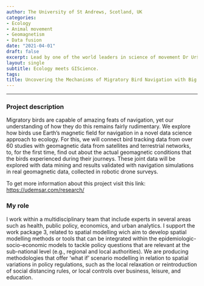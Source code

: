 ```yaml
---
author: The University of St Andrews, Scotland, UK
categories:
- Ecology
- Animal movement
- Geomagnetism
- Data fusion
date: "2021-04-01"
draft: false
excerpt: Lead by one of the world leaders in science of movement Dr Urška Demšar, I supported the developing of a novel data fusion method to join remote sensing data from the European space Agency mission (Swarm) with animal movement trajectories. This exciting and multidisciplinary project that meets ecology and GISience to study how birds in particular long distance migrants use Earth’s magnetic field for navigation.
layout: single
subtitle: Ecology meets GIScience.
tags:
title: Uncovering the Mechanisms of Migratory Bird Navigation with Big Data Analytics.
---
```


---

### Project description 

Migratory birds are capable of amazing feats of navigation, yet our understanding of how they do this remains fairly rudimentary. We explore how birds use Earth’s magnetic field for navigation in a novel data science approach to ecology. For this, we will connect bird tracking data from over 60 studies with geomagnetic data from satellites and terrestrial networks, to, for the first time, find out about the actual geomagnetic conditions that the birds experienced during their journeys. These joint data will be explored with data mining and results validated with navigation simulations in real geomagnetic data, collected in robotic drone surveys.

To get more information about this project visit this link:  https://udemsar.com/research/

### My role

I work within a multidisciplinary team that include experts in several areas such as health, public policy, economics, and urban analytics. I support the work package 3, related to spatial modelling wich aim to develop spatial modelling methods or tools that can be integrated within the epidemiologic-socio-economic models to tackle policy questions that are relevant at the sub-national level (e.g., regional and local authorities). We are producing methodologies that offer ‘what if’ scenario modelling in relation to spatial variations in policy regulations, such as the local relaxation or reintroduction of social distancing rules, or local controls over business, leisure, and education.

